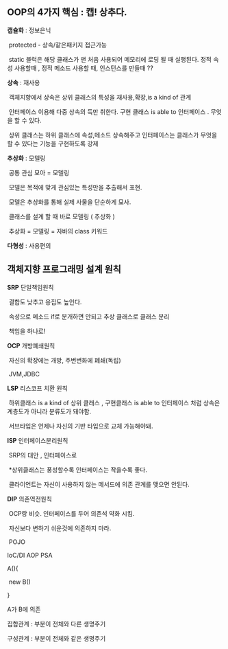 



## OOP의 4가지 핵심 : 캡! 상추다. 

**캡슐화** : 정보은닉

​    protected - 상속/같은패키지 접근가능 

​    static 블럭은 해당 클래스가 맨 처음 사용되어 메모리에 로딩 될 때 실행된다. 정적 속성 사용할때 , 정적 메소드 사용할 때, 인스턴스를 만들때 ??

**상속** : 재사용

​    객체지향에서 상속은 상위 클래스의 특성을 재사용,확장,is a kind of 관계

​     인터페이스 이용해 다중 상속의 득만 취한다.  구현 클래스 is able to 인터페이스 . 무엇을 할 수 있다. 

​    상위 클래스는 하위 클래스에 속성,메소드 상속해주고 인터페이스는 클래스가 무엇을 할 수 있다는 기능을 구현하도록 강제    

**추상화** : 모델링

​    공통 관심 모아 = 모델링 

​    모델은 목적에 맞게 관심있는 특성만을 추출해서 표현. 

​    모델은 추상화를 통해 실제 사물을 단순하게 묘사.

​    클래스를 설계 할 때 바로 모델링 ( 추상화 )

​    추상화 = 모델링 = 자바의 class 키워드

**다형성** : 사용편의

 

## 객체지향 프로그래밍 설계 원칙 

**SRP** 단일책임원칙 

​    결합도 낮추고 응집도 높인다. 

​    속성으로 메소드 if로 분개하면 안되고 추상 클래스로 클래스 분리

​    책임을 하나로!

**OCP** 개방폐쇄원칙

​    자신의 확장에는 개방, 주변변화에 폐쇄(독립)

​    JVM,JDBC

**LSP** 리스코프 치환 원칙 

​    하위클래스 is a kind of 상위 클래스 , 구현클래스 is able to 인터페이스 처럼 상속은 계층도가 아니라 분류도가 돼야함.

​    서브타입은 언제나 자신의 기반 타입으로 교체 가능해야돼.

**ISP** 인터페이스분리원칙 

​    SRP의 대안 , 인터페이스로 

​    *상위클래스는 풍성할수록 인터페이스는 작을수록 좋다. 

​    클라이언트는 자신이 사용하지 않는 메서드에 의존 관계를 맺으면 안된다. 

**DIP** 의존역전원칙 

​    OCP랑 비슷. 인터페이스를 두어 의존석 약화 시킴. 

​    자신보다 변하기 쉬운것에 의존하지 마라. 

​        POJO



IoC/DI AOP PSA 

A(){

​    new B()

}

A가 B에 의존

집합관계 : 부분이 전체와 다른 생명주기 

구성관계 : 부분이 전체와 같은 생명주기 
